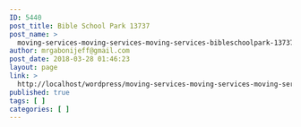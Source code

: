 ```yaml
---
ID: 5440
post_title: Bible School Park 13737
post_name: >
  moving-services-moving-services-moving-services-bibleschoolpark-13737
author: mrgabonijeff@gmail.com
post_date: 2018-03-28 01:46:23
layout: page
link: >
  http://localhost/wordpress/moving-services-moving-services-moving-services-bibleschoolpark-13737/
published: true
tags: [ ]
categories: [ ]
---
```

